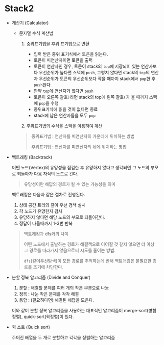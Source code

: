 # Stack2

- 계산기 (Calculator)

    * 문자열 수식 계산법
        
        1. 중위표기법을 후위 표기법으로 변환
           
           - 입력 받은 중위 표기식에서 토큰을 읽는다.
           - 토큰이 피연산자이면 토큰을 출력
           - 토큰이 연산자인 경우, 토큰이 stack의 `top`에 저장되어 있는 연산자보다 우선순위가 높다면 스택에 `push`, 그렇지 않다면 stack의 `top`의 연산자 우선순위가 토큰의 우선순위보다 작을 때까지 stack에서 `pop`한 후 `push`한다.
           - 만약 `top`에 연산자가 없다면 `push`
           - 토큰이 오른쪽 괄호`)`라면 stack의 top에 왼쪽 괄호`(`가 올 때까지 스택에 `pop`을 수행
           - 중위표기식에 읽을 것이 없다면 종료
           - stack에 남은 연산자들을 모두 `pop` 
            
        2. 후위표기법의 수식을 스택을 이용하여 계산
        
        > 중위표기법 : 연산자를 피연산자의 가운데에 위치하는 방법
        >
        > 후위표기법 : 연산자를 피연산자의 뒤에 위치하는 방법  
        
- 백트래킹 (Backtrack)
    
    어떤 노드(Vertex)의 유망성을 점검한 후 유망하지 않다고 생각되면 그 노드의 부모로 되돌아가 다음 자식의 노드로 간다.
    
    > 유망성이란 해답의 경로가 될 수 있는 가능성을 의미
    
    백트래킹은 다음과 같은 절차로 진행된다.
    
    1. 상태 공간 트리의 깊이 우선 검색 실시
    2. 각 노드가 유망한지 검사
    3. 유망하지 않다면 해당 노드의 부모로 되돌아간다.
    4. 정답이 나올때까지 1-3번 반복
    
    > 백트래킹과 dfs와의 차이
    >
    > 어떤 노드에서 출발하는 경로가 해결책으로 이어질 것 같지 않으면 더 이상 그 경로를 따라가지 않음으로써 시도를 줄이는 방법.
    >
    > `dfs`(깊이우선탐색)이 모든 경로를 추적하는데 반해 백트래킹은 불필요한 경로를 조기에 차단한다.

- 분할 정복 알고리즘 (Divide and Conquer)

    1. 분할 : 해결할 문제를 여러 개의 작은 부분으로 나눔
    2. 정복 : 나눈 작은 문제를 각각 해결
    3. 통합 : (필요하다면) 해결된 해답을 모은다.
    
    이와 같이 분할 정복 알고리즘을 사용하는 대표적인 알고리즘이 merge-sort(병합정렬), quick-sort(퀵정렬)이 있다.
    
- 퀵 소트 (Quick sort)

    주어진 배열을 두 개로 분할하고 각각을 정렬하는 알고리즘

